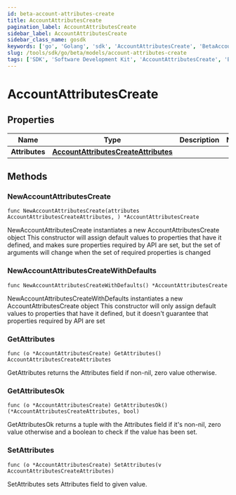 ```yaml
---
id: beta-account-attributes-create
title: AccountAttributesCreate
pagination_label: AccountAttributesCreate
sidebar_label: AccountAttributesCreate
sidebar_class_name: gosdk
keywords: ['go', 'Golang', 'sdk', 'AccountAttributesCreate', 'BetaAccountAttributesCreate'] 
slug: /tools/sdk/go/beta/models/account-attributes-create
tags: ['SDK', 'Software Development Kit', 'AccountAttributesCreate', 'BetaAccountAttributesCreate']
---
```


# AccountAttributesCreate

## Properties

Name | Type | Description | Notes
------------ | ------------- | ------------- | -------------
**Attributes** | [**AccountAttributesCreateAttributes**](account-attributes-create-attributes) |  | 

## Methods

### NewAccountAttributesCreate

`func NewAccountAttributesCreate(attributes AccountAttributesCreateAttributes, ) *AccountAttributesCreate`

NewAccountAttributesCreate instantiates a new AccountAttributesCreate object
This constructor will assign default values to properties that have it defined,
and makes sure properties required by API are set, but the set of arguments
will change when the set of required properties is changed

### NewAccountAttributesCreateWithDefaults

`func NewAccountAttributesCreateWithDefaults() *AccountAttributesCreate`

NewAccountAttributesCreateWithDefaults instantiates a new AccountAttributesCreate object
This constructor will only assign default values to properties that have it defined,
but it doesn't guarantee that properties required by API are set

### GetAttributes

`func (o *AccountAttributesCreate) GetAttributes() AccountAttributesCreateAttributes`

GetAttributes returns the Attributes field if non-nil, zero value otherwise.

### GetAttributesOk

`func (o *AccountAttributesCreate) GetAttributesOk() (*AccountAttributesCreateAttributes, bool)`

GetAttributesOk returns a tuple with the Attributes field if it's non-nil, zero value otherwise
and a boolean to check if the value has been set.

### SetAttributes

`func (o *AccountAttributesCreate) SetAttributes(v AccountAttributesCreateAttributes)`

SetAttributes sets Attributes field to given value.



